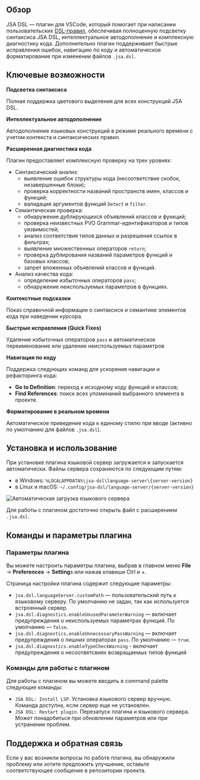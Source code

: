 ## Обзор

JSA DSL — плагин для VSCode, который помогает при написании пользовательских [DSL-правил](https://github.com/POSIdev-community/AI.DslEditor.Plugin.VSCode/blob/main/media/DSL_syntax.md), обеспечивая полноценную подсветку синтаксиса JSA DSL, интеллектуальное автодополнение и комплексную диагностику кода. Дополнительно плагин поддерживает быстрые исправления ошибок, навигацию по коду и автоматическое форматирование при изменении файлов `.jsa.dsl`.

## Ключевые возможности

**Подсветка синтаксиса**

Полная поддержка цветового выделения для всех конструкций JSA DSL.

**Интеллектуальное автодополнение**

Автодополнение языковых конструкций в режиме реального времени с учетом контекста и синтаксических правил.

**Расширенная диагностика кода**

Плагин предоставляет комплексную проверку на трех уровнях:
* Синтаксический анализ:
   * выявление ошибок структуры кода (несоответствие скобок, незавершенные блоки);
   * проверка корректности названий пространств имен, классов и функций;
   * валидация аргументов функций `Detect` и `filter`.
* Семантическая проверка:
   * обнаружение дублирующихся объявлений классов и функций;
   * проверка неизвестных PVO Grammar-идентификаторов и типов уязвимостей;
   * анализ соответствия типов данных и разрешения ссылок в фильтрах;
   * выявление множественных операторов `return`;
   * проверка дублирования названий параметров функций и базовых классов;
   * запрет вложенных объявлений классов и функций.
* Анализ качества кода:
   * определение избыточных операторов `pass`;
   * обнаружение неиспользуемых параметров в функциях.

**Контекстные подсказки**

Показ справочной информации о синтаксисе и семантике элементов кода при наведении курсора.

**Быстрые исправления (Quick Fixes)**

Удаление избыточных операторов `pass` и автоматическое переименование или удаление неиспользуемых параметров

**Навигация по коду**

Поддержка следующих команд для ускорения навигации и рефакторинга кода:
* **Go to Definition**: переход к исходному коду функций и классов;
* **Find References**: поиск всех упоминаний выбранного элемента в проекте.

**Форматирование в реальном времени**

Автоматическое приведение кода к единому стилю при вводе (активно по умолчанию для файлов `.jsa.dsl`).

## Установка и использование

При установке плагина языковой сервер загружается и запускается автоматически. Файлы сервера сохраняются по следующим путям:
* в Windows: `%LOCALAPPDATA%\jsa-dsl\language-server\{server-version}`
* в Linux и macOS: `~/.config/jsa-dsl/language-server/{server-version}`

![Автоматическая загрузка языкового сервера]()

Для работы с плагином достаточно открыть файл с расширением `.jsa.dsl`.

## Команды и параметры плагина



### Параметры плагина

Вы можете настроить параметры плагина, выбрав в главном меню **File** → **Preferences** → **Setting**s или нажав клавиши Ctrl и +.

Страница настройки плагина содержит следующие параметры:
* `jsa.dsl.languageServer.customPath` — пользовательский путь к языковому серверу. По умолчанию не задан, так как используется встроенный сервер.
* `jsa.dsl.diagnostics.enableUnusedParameterWarning` — включает предупреждения о неиспользуемых параметрах функций. По умолчанию — `false`.
* `jsa.dsl.diagnostics.enableUnnecessaryPassWarning` — включает предупреждения о лишних операторах `pass`. По умолчанию — `true`.
* `jsa.dsl.diagnostics.enableTypeCheckWarning` - включает предупреждения о несоответсвиях возвращаемых типов функций

### Команды для работы с плагином

Для работы с плагином вы можете вводить в command palette следующие команды:
* `JSA DSL: Install LSP`. Установка языкового сервер вручную. Команда доступна, если сервер еще не установлен.
* `JSA DSL: Restart plugin`. Перезапуск плагина и языкового сервера. Может понадобиться при обновлении параметров или при устранении проблем.

## Поддержка и обратная связь

Если у вас возникли вопросы по работе плагина, вы обнаружили проблему или хотите предложить улучшение, оставьте соответствующее сообщение в репозитории проекта.
